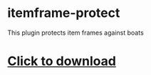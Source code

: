 # itemframe-protect
This plugin protects item frames against boats


# [Click to download](https://github.com/BestInTest/itemframe-protect/releases/download/1.0/itemframe-protect-1.0.jar)
